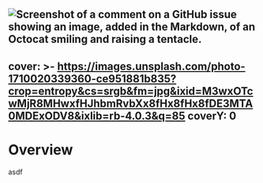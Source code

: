 ![Screenshot of a comment on a GitHub issue showing an image, added in the Markdown, of an Octocat smiling and raising a tentacle.](https://myoctocat.com/assets/images/base-octocat.svg)
---
cover: >-
  https://images.unsplash.com/photo-1710020339360-ce951881b835?crop=entropy&cs=srgb&fm=jpg&ixid=M3wxOTcwMjR8MHwxfHJhbmRvbXx8fHx8fHx8fDE3MTA0MDExODV8&ixlib=rb-4.0.3&q=85
coverY: 0
---

# Overview

asdf



